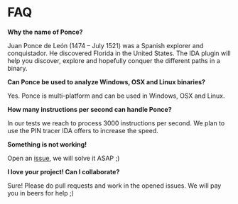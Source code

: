 # FAQ

**Why the name of Ponce?**

Juan Ponce de León \(1474 – July 1521\) was a Spanish explorer and conquistador. He discovered Florida in the United States. The IDA plugin will help you discover, explore and hopefully conquer the different paths in a binary.

**Can Ponce be used to analyze Windows, OSX and Linux binaries?**

Yes. Ponce is multi-platform and can be used in Windows, OSX and Linux.

**How many instructions per second can handle Ponce?**

In our tests we reach to process 3000 instructions per second. We plan to use the PIN tracer IDA offers to increase the speed.

**Something is not working!**

Open an [issue](https://github.com/illera88/Ponce/issues), we will solve it ASAP ;\)

**I love your project! Can I collaborate?**

Sure! Please do pull requests and work in the opened issues. We will pay you in beers for help ;\)

